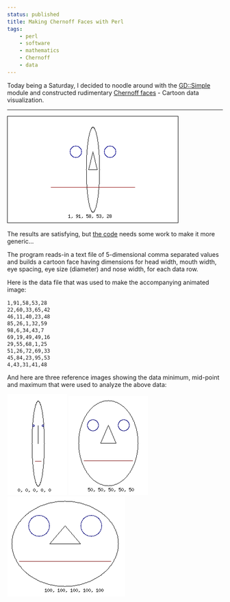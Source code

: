 ```yaml
---
status: published
title: Making Chernoff Faces with Perl
tags:
    - perl
    - software
    - mathematics
    - Chernoff
    - data
---
```


Today being a Saturday, I decided to noodle around with the [GD::Simple](https://metacpan.org/pod/GD::Simple) module and constructed rudimentary [Chernoff faces](https://en.wikipedia.org/wiki/Chernoff_face) - Cartoon data visualization.

---

![](chernoff-face.gif)

The results are satisfying, but [the code](https://github.com/ology/Graphics/blob/master/chernoff-face) needs some work to make it more generic...

The program reads-in a text file of 5-dimensional comma separated values and builds a cartoon face having dimensions for head width, mouth width, eye spacing, eye size (diameter) and nose width, for each data row.

Here is the data file that was used to make the accompanying animated image:

    1,91,58,53,28
    22,60,33,65,42
    46,11,40,23,48
    85,26,1,32,59
    98,6,34,43,7
    69,19,49,49,16
    29,55,68,1,25
    51,26,72,69,33
    45,84,23,95,53
    4,43,31,41,48

And here are three reference images showing the data minimum, mid-point and maximum that were used to analyze the above data:

![](chernoff-face-0.png)
![](chernoff-face-50.png)
![](chernoff-face-100.png)

